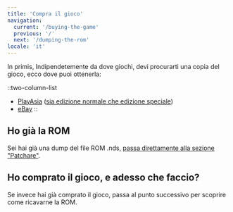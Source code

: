 ```yaml
---
title: 'Compra il gioco'
navigation:
  current: '/buying-the-game'
  previous: '/'
  next: '/dumping-the-rom'
locale: 'it'
---
```


In primis, Indipendetemente da dove giochi, devi procurarti una copia del gioco, ecco dove puoi ottenerla:

::two-column-list
* [PlayAsia](https://www.play-asia.com/suzumiya-haruhi-no-chokuretsu/13/70337q) ([sia edizione normale che edizione speciale](https://www.play-asia.com/suzumiya-haruhi-no-chokuretsu-chou-sos-dandanin-collection/13/70337s))
* [eBay](https://www.ebay.com/sch?&_nkw=Suzumiya+Haruhi+no+Chokuretsu)
::

## Ho già la ROM
Sei hai già una dump del file ROM .nds, [passa direttamente alla sezione "Patchare"](/chokuretsu/guide/patching-the-rom).

## Ho comprato il gioco, e adesso che faccio?
Se invece hai già comprato il gioco, passa al punto successivo per scoprire come ricavarne la ROM.